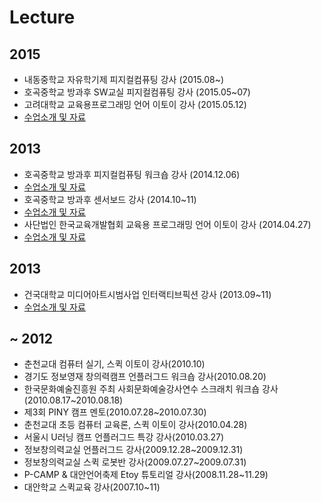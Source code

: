 # Lecture

## 2015
* 내동중학교 자유학기제 피지컬컴퓨팅 강사 (2015.08~)
* 호곡중학교 방과후 SW교실 피지컬컴퓨팅 강사 (2015.05~07)
* 고려대학교 교육용프로그래밍 언어 이토이 강사 (2015.05.12)
 * [수업소개 및 자료](https://sites.google.com/site/etoysprogramming/etoysclass/2015)

## 2013
* 호곡중학교 방과후 피지컬컴퓨팅 워크숍 강사 (2014.12.06)
 * [수업소개 및 자료](https://sites.google.com/a/janggoons.kr/bambilab/lamp)
* 호곡중학교 방과후 센서보드 강사 (2014.10~11)
 * [수업소개 및 자료](https://sites.google.com/site/scratchprogrammingbook/scratch1-4/coursemodule/content_1)
* 사단법인 한국교육개발협회 교육용 프로그래밍 언어 이토이 강사 (2014.04.27)
 * [수업소개 및 자료](https://sites.google.com/site/etoysprogramming/etoysclass/2013_teacheredu)


## 2013
* 건국대학교 미디어아트시범사업 인터랙티브픽션 강사 (2013.09~11)
 * [수업소개 및 자료](https://sites.google.com/site/etoysprogramming/etoysclass/2013_MediaArt_InteractiveFiction)

## ~ 2012
* 춘천교대 컴퓨터 실기, 스퀵 이토이 강사(2010.10)
* 경기도 정보영재 창의력캠프 언플러그드 워크숍 강사(2010.08.20)
* 한국문화예술진흥원 주최 사회문화예술강사연수 스크래치 워크숍 강사(2010.08.17~2010.08.18)
* 제3회 PINY 캠프 멘토(2010.07.28~2010.07.30)
* 춘천교대 초등 컴퓨터 교육론, 스퀵 이토이 강사(2010.04.28)
* 서울시 U러닝 캠프 언플러그드 특강 강사(2010.03.27)
* 정보창의력교실 언플러그드 강사(2009.12.28~2009.12.31)
* 정보창의력교실 스퀵 로봇반 강사(2009.07.27~2009.07.31)
* P-CAMP & 대안언어축제 Etoy 튜토리얼 강사(2008.11.28~11.29)
* 대안학교 스퀵교육 강사(2007.10~11)